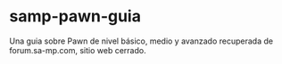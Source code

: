 # samp-pawn-guia
Una guia sobre Pawn de nivel básico, medio y avanzado recuperada de forum.sa-mp.com, sitio web cerrado.
